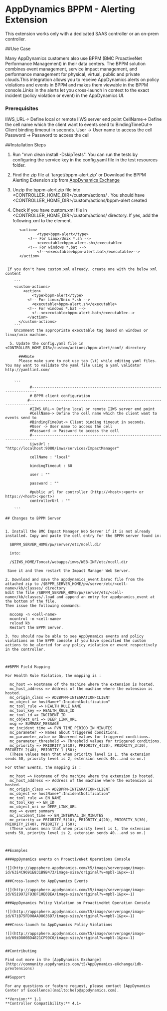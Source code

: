 # AppDynamics BPPM - Alerting Extension

This extension works only with a dedicated SAAS controller or an on-prem controller.

##Use Case

Many AppDynamics customers also use BPPM (BMC ProactiveNet Performance Management) in their data centers. The BPPM solution combines event management, service impact management, and performance management for physical, virtual, public and private clouds.This integration allows you to receive AppDynamics alerts on policy violations and events in BPPM and makes them viewable in the BPPM console.Links in the alerts let you cross-launch in context to the exact incident (policy violation or event) in the AppDynamics UI.

### Prerequisites

IIWS_URL-> Define local or remote IIWS server end point
CellName-> Define the cell name which the client want to events send to
BindingTimeOut-> Client binding timeout in seconds.
User -> User name to access the cell
Password -> Password to access the cell


##Installation Steps

1. Run "mvn clean install -DskipTests". You can run the tests by configuring the service key in the config.yaml file in the test resources folder.

2. Find the zip file at 'target/bppm-alert.zip' or Download the BPPM Alerting Extension zip from [AppDynamics Exchange](http://community.appdynamics.com/t5/AppDynamics-eXchange/idb-p/extensions)

3. Unzip the bppm-alert.zip file into <CONTROLLER_HOME_DIR>/custom/actions/ . You should have  <CONTROLLER_HOME_DIR>/custom/actions/bppm-alert created

4. Check if you have custom.xml file in <CONTROLLER_HOME_DIR>/custom/actions/ directory. If yes, add the following xml to the <custom-actions> element.

   ```
      <action>
    		  <type>bppm-alert</type>
          <!-- For Linux/Unix *.sh -->
     		  <executable>bppm-alert.sh</executable>
          <!-- For windows *.bat -->
     		  <!--<executable>bppm-alert.bat</executable>-->
      </action>
  ```

   If you don't have custom.xml already, create one with the below xml content

      ```
      <custom-actions>
          <action>
      		  <type>bppm-alert</type>
            <!-- For Linux/Unix *.sh -->
       		  <executable>bppm-alert.sh</executable>
            <!-- For windows *.bat -->
       		  <!--<executable>bppm-alert.bat</executable>-->
     	    </action>
        </custom-actions>
      ```
      Uncomment the appropriate executable tag based on windows or linux/unix machine.

    5. Update the config.yaml file in <CONTROLLER_HOME_DIR>/custom/actions/bppm-alert/conf/ directory

        ###Note
        Please make sure to not use tab (\t) while editing yaml files. You may want to validate the yaml file using a yaml validator http://yamllint.com/


      ```
             #------------------------------------------------------------------------
             # BPPM client configuration
            #------------------------------------------------------------------------
             #IIWS_URL-> Define local or remote IIWS server end point
             #CellName-> Define the cell name which the client want to events send to
             #BindingTimeOut-> Client binding timeout in seconds.
             #User -> User name to access the cell
             #Password -> Password to access the cell
             #------------------------------------------------------------------------
             iiwsUrl : "http://localhost:9080/imws/services/ImpactManager"

             cellName : "local"

             bindingTimeout : 60

             user : ""

             password : ""

             #public url for controller (http://<host>:<port> or https://<host>:<port>)
             controllerUrl : ""

      ```

## Changes to BPPM Server


1. Install the BMC Impact Manager Web Server if it is not already installed. Copy and paste the cell entry for the BPPM server found in:

    $BPPM_SERVER_HOME/pw/server/etc/mcell.dir

    into:

    /$IIWS_HOME/Tomcat/webapps/imws/WEB-INF/etc/mcell.dir

   Save it and then restart the Impact Manager Web Server.

2. Download and save the appdynamics_event.baroc file from the attached zip to /$BPPM_SERVER_HOME/pw/server/etc/<cell-name>/kb/classes/ directory
Edit the file /$BPPM_SERVER_HOME/pw/server/etc/<cell-name>/kb/classes/.load and append an entry for appdynamics_event at the bottom of the file.
Then issue the following commands:

    mccomp -n <cell-name>
    mcontrol -n <cell-name>
    reload kb
    Restart the BPPM Server.

3. You should now be able to see AppDynamics events and policy violations on the BPPM console if you have specified the custom actions to be alerted for any policy violation or event respectively in the controller.



##BPPM Field Mapping

For Health Rule Violation, the mapping is :

    mc_host => Hostname of the machine where the extension is hosted.
    mc_host_address => Address of the machine where the extension is hosted.
    mc_origin_class => AD2BPPM-INTEGRATION-CLIENT
    mc_object => hostName+":IncidentNotification"
    mc_tool_rule => HEALTH_RULE_NAME
    mc_tool_key => HEALTH_RULE_ID
    mc_tool_id => INCIDENT_ID
    mc_object_uri => DEEP_LINK_URL
    msg => SUMMARY_MESSAGE
    mc_incident_time => PVN_TIME_PERIOD_IN_MINUTES
    mc_parameter => Names about triggered conditions.
    mc_parameter_value => Observed values for triggered conditions.
    mc_parameter_threshold => Threshold values for triggered conditions.
    mc_priority => PRIORITY_5(10), PRIORITY_4(20), PRIORITY_3(30), PRIORITY_2(40), PRIORITY_1 (50);
    (These values mean that when priority level is 1, the extension sends 50, priority level is 2, extension sends 40...and so on.)

For Other Events, the mapping is :

    mc_host => Hostname of the machine where the extension is hosted.
    mc_host_address => Address of the machine where the extension is hosted.
    mc_origin_class => AD2BPPM-INTEGRATION-CLIENT
    mc_object => hostName+":IncidentNotification"
    mc_tool_rule => EN_NAME
    mc_tool_key => EN_ID
    mc_object_uri => DEEP_LINK_URL
    msg => event summary
    mc_incident_time => EN_INTERVAL_IN_MINUTES
    mc_priority => PRIORITY_5(10), PRIORITY_4(20), PRIORITY_3(30), PRIORITY_2(40), PRIORITY_1 (50);
    (These values mean that when priority level is 1, the extension sends 50, priority level is 2, extension sends 40...and so on.)



##Examples

###AppDynamics events on ProactiveNet Operations Console

![](http://appsphere.appdynamics.com/t5/image/serverpage/image-id/63i4C9691E831B9B473/image-size/original?v=mpbl-1&px=-1)

###Cross-launch to AppDynamics Events

![](http://appsphere.appdynamics.com/t5/image/serverpage/image-id/65i9972F93DF10E0BEA/image-size/original?v=mpbl-1&px=-1)

###AppDynamics Policy Violation on ProactiveNet Operation Console

![](http://appsphere.appdynamics.com/t5/image/serverpage/image-id/67iB75FD08AA98636D7/image-size/original?v=mpbl-1&px=-1)

###Cross-launch to AppDynamics Policy Violations

![](http://appsphere.appdynamics.com/t5/image/serverpage/image-id/69iD800BD4821CF99C0/image-size/original?v=mpbl-1&px=-1)


##Contributing

 Find out more in the [AppDynamics Exchange](http://community.appdynamics.com/t5/AppDynamics-eXchange/idb-p/extensions)

##Support

 For any questions or feature request, please contact [AppDynamics Center of Excellence](mailto:help@appdynamics.com).

 **Version:** 1.1
 **Controller Compatibility:** 4.1+